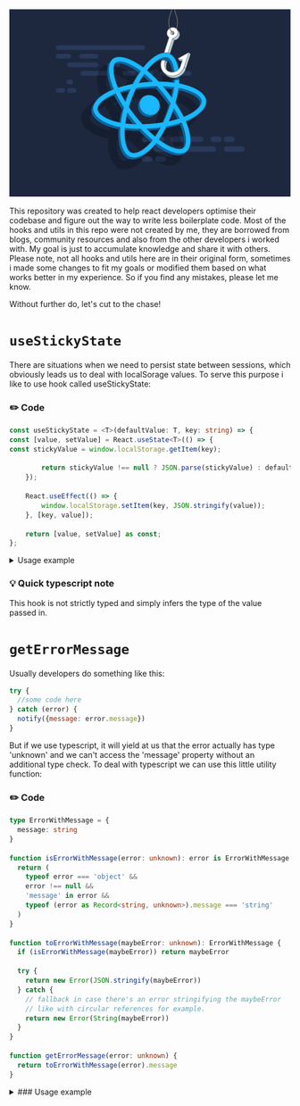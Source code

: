 <img src="/assets/main.jpeg" width="1920px"/>

This repository was created to help react developers optimise their codebase and figure out the way to write less boilerplate code. Most of the hooks and utils in this repo were not created by me, they are borrowed from blogs, community resources and also from the other developers i worked with. My goal is just to accumulate knowledge and share it with others. Please note, not all hooks and utils here are in their original form,  sometimes i made some changes to fit my goals or modified them based on what works better in my experience. So if you find any mistakes, please let me know.

Without further do, let's cut to the chase!

# `useStickyState`

There are situations when we need to persist state between sessions, which obviously leads us to deal with localSorage values. To serve this purpose i like to use hook called useStickyState:

### :pencil2: Code

```typescript
const useStickyState = <T>(defaultValue: T, key: string) => {
const [value, setValue] = React.useState<T>(() => {
const stickyValue = window.localStorage.getItem(key);

        return stickyValue !== null ? JSON.parse(stickyValue) : defaultValue;
    });

    React.useEffect(() => {
        window.localStorage.setItem(key, JSON.stringify(value));
    }, [key, value]);

    return [value, setValue] as const;
};
```

<details>
  <summary>Usage example</summary>

```js
const SomeComponent() {
  const [person, setPerson] = useStickyState('Josh Comeau', 'the-creator-of-this-hook');
}
```
        
It's used just like React.useState, except it takes two arguments: a default value, and a key. The second argument, key, will be used as the localStorage key. It's important that each useStickyState instance uses a unique value.
</details>

### :bulb: Quick typescript note
This hook is not strictly typed and simply infers the type of the value passed in.




# `getErrorMessage`

Usually developers do something like this:

```js
try {
  //some code here
} catch (error) {
  notify({message: error.message})
}
```

But if we use typescript, it will yield at us that the error actually has type 'unknown' and we can't access the 'message' property without an additional type check. To deal with typescript we can use this little utility function:

### :pencil2: Code

```ts
type ErrorWithMessage = {
  message: string
}

function isErrorWithMessage(error: unknown): error is ErrorWithMessage {
  return (
    typeof error === 'object' &&
    error !== null &&
    'message' in error &&
    typeof (error as Record<string, unknown>).message === 'string'
  )
}

function toErrorWithMessage(maybeError: unknown): ErrorWithMessage {
  if (isErrorWithMessage(maybeError)) return maybeError

  try {
    return new Error(JSON.stringify(maybeError))
  } catch {
    // fallback in case there's an error stringifying the maybeError
    // like with circular references for example.
    return new Error(String(maybeError))
  }
}

function getErrorMessage(error: unknown) {
  return toErrorWithMessage(error).message
}
```

<details>
  <summary>### Usage example</summary>

```ts
try {
  //some code here
} catch (error) {
  notify({message: getErrorMessage(error)})
}
```
</details>
